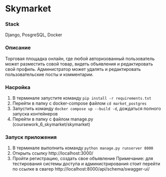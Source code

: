 # **Skymarket** 

### Stack

Django, PosgreSQL, Docker

### **Описание**
Торговая площадка онлайн, где любой авторизованный пользователь может разместить совой товар, видеть объявления и редактировать свой профиль. Администратор может удалять и редактировать пользовательские посты и комментарии.

### **Насройка**
1. В терминале запустите команду `pip install -r requirements.txt`
2. Перейти в папку с docker-compose файлом `cd market_postgres`
3. Запустить команду `docker compose up --build -d`, дождаться полного запуска контейнеров
4. Перейти в папку с файлом manage.py (coursework_6_skymarket/skymarket)

### **Запуск приложения**
1. В терминале выполнить команду `python manage.py runserver 8000`
2. Открыть ссылку http://localhost:3000/
3. Пройти регистрацию, создать свое объявление
Примечание: для тестирования системы доступа и администрирования стоит перейти по ссылке в свагер http://localhost:8000/api/schema/swagger-ui/



